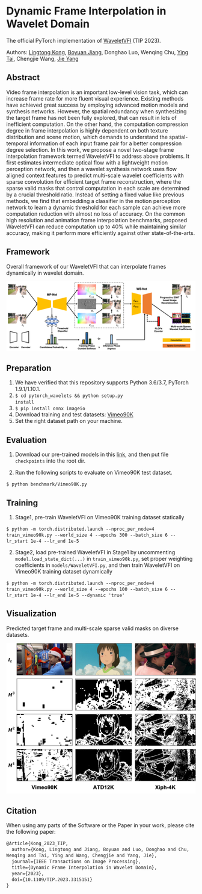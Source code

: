 # Dynamic Frame Interpolation in Wavelet Domain
The official PyTorch implementation of [WaveletVFI](https://arxiv.org/abs/2309.03508) (TIP 2023).

Authors: [Lingtong Kong](https://scholar.google.com.hk/citations?user=KKzKc_8AAAAJ&hl=zh-CN), [Boyuan Jiang](https://byjiang.com/), Donghao Luo, Wenqing Chu, [Ying Tai](https://tyshiwo.github.io/), Chengjie Wang, [Jie Yang](http://www.pami.sjtu.edu.cn/jieyang)

## Abstract
Video frame interpolation is an important low-level vision task, which can increase frame rate for more fluent visual experience. Existing methods have achieved great success by employing advanced motion models and synthesis networks. However, the spatial redundancy when synthesizing the target frame has not been fully explored, that can result in lots of inefficient computation. On the other hand, the computation compression degree in frame interpolation is highly dependent on both texture distribution and scene motion, which demands to understand the spatial-temporal information of each input frame pair for a better compression degree selection. In this work, we propose a novel two-stage frame interpolation framework termed WaveletVFI to address above problems. It first estimates intermediate optical flow with a lightweight motion perception network, and then a wavelet synthesis network uses flow aligned context features to predict multi-scale wavelet coefficients with sparse convolution for efficient target frame reconstruction, where the sparse valid masks that control computation in each scale are determined by a crucial threshold ratio. Instead of setting a fixed value like previous methods, we find that embedding a classifier in the motion perception network to learn a dynamic threshold for each sample can achieve more computation reduction with almost no loss of accuracy. On the common high resolution and animation frame interpolation benchmarks, proposed WaveletVFI can reduce computation up to 40% while maintaining similar accuracy, making it perform more efficiently against other state-of-the-arts.

## Framework
Overall framework of our WaveletVFI that can interpolate frames dynamically in wavelet domain.

![](./data/waveletvfi.png)

## Preparation
1. We have verified that this repository supports Python 3.6/3.7, PyTorch 1.9.1/1.10.1.
2. <code>$ cd pytorch_wavelets && python setup.py install</code>
3. <code>$ pip install onnx imageio</code>
4. Download training and test datasets: [Vimeo90K](http://toflow.csail.mit.edu/)
5. Set the right dataset path on your machine.

## Evaluation

1. Download our pre-trained models in this [link](https://www.dropbox.com/scl/fo/6cyqswzyfjggxtbkc3qfs/h?rlkey=dx33nimhpkw81n39uvqud1d2s&dl=0), and then put file <code> checkpoints</code> into the root dir.

2. Run the following scripts to evaluate on Vimeo90K test dataset.
<pre><code>$ python benchmark/Vimeo90K.py</code></pre>

## Training
1. Stage1, pre-train WaveletVFI on Vimeo90K training dataset statically
<pre><code>$ python -m torch.distributed.launch --nproc_per_node=4 train_vimeo90k.py --world_size 4 --epochs 300 --batch_size 6 --lr_start 1e-4 --lr_end 1e-5</code></pre>

2. Stage2, load pre-trained WaveletVFI in Stage1 by uncommenting <code>model.load_state_dict(...)</code> in <code>train_vimeo90k.py</code>, set proper weighting coefficients in <code>models/WaveletVFI.py</code>, and then train WaveletVFI on Vimeo90K training dataset dynamically
<pre><code>$ python -m torch.distributed.launch --nproc_per_node=4 train_vimeo90k.py --world_size 4 --epochs 100 --batch_size 6 --lr_start 1e-4 --lr_end 1e-5 --dynamic 'true'</code></pre>

## Visualization
Predicted target frame and multi-scale sparse valid masks on diverse datasets.

![](./data/sparse_valid_masks.png)

## Citation
When using any parts of the Software or the Paper in your work, please cite the following paper:
<pre><code>@Article{Kong_2023_TIP,
  author={Kong, Lingtong and Jiang, Boyuan and Luo, Donghao and Chu, Wenqing and Tai, Ying and Wang, Chengjie and Yang, Jie},
  journal={IEEE Transactions on Image Processing}, 
  title={Dynamic Frame Interpolation in Wavelet Domain}, 
  year={2023},
  doi={10.1109/TIP.2023.3315151}
}</code></pre>
